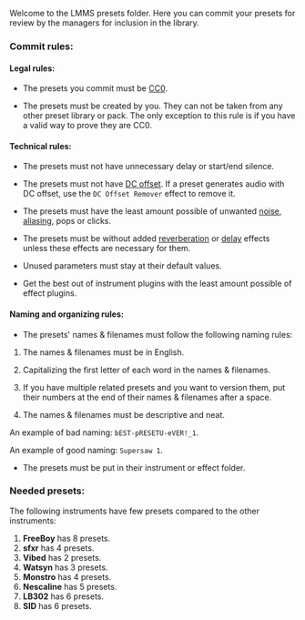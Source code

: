 Welcome to the LMMS presets folder. Here you can commit your presets for review by the managers for inclusion in the library.

### Commit rules:

#### Legal rules:

* The presets you commit must be [CC0](http://creativecommons.org/publicdomain/zero/1.0/).

* The presets must be created by you. They can not be taken from any other preset library or pack. The only exception to this rule is if you have a valid way to prove they are CC0.

#### Technical rules:

* The presets must not have unnecessary delay or start/end silence.

* The presets must not have [DC offset](https://en.wikipedia.org/wiki/DC_bias). If a preset generates audio with DC offset, use the `DC Offset Remover` effect to remove it.

* The presets must have the least amount possible of unwanted [noise](https://en.wikipedia.org/wiki/Noise), [aliasing](https://en.wikipedia.org/wiki/Aliasing/), pops or clicks.

* The presets must be without added [reverberation](https://en.wikipedia.org/wiki/Reverberation) or [delay](https://en.wikipedia.org/wiki/Delay_(audio_effect)) effects unless these effects are necessary for them.

* Unused parameters must stay at their default values. 

* Get the best out of instrument plugins with the least amount possible of effect plugins.

#### Naming and organizing rules:

* The presets' names & filenames must follow the following naming rules:

1. The names & filenames must be in English.

2. Capitalizing the first letter of each word in the names & filenames.

3. If you have multiple related presets and you want to version them, put their numbers at the end of their names & filenames after a space.

4. The names & filenames must be descriptive and neat.

An example of bad naming: `bEST-pRESETU-eVER!_1`.

An example of good naming: `Supersaw 1`.

* The presets must be put in their instrument or effect folder.

### Needed presets:

The following instruments have few presets compared to the other instruments:

1. **FreeBoy** has 8 presets.
2. **sfxr** has 4 presets.
3. **Vibed** has 2 presets.
4. **Watsyn** has 3 presets.
5. **Monstro** has 4 presets.
6. **Nescaline** has 5 presets.
7. **LB302** has 6 presets.
8. **SID** has 6 presets.

